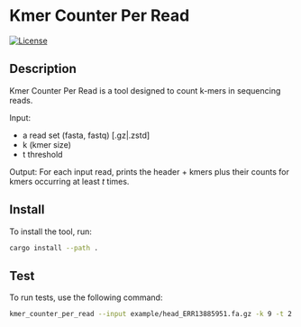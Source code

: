 # Kmer Counter Per Read

[![License](http://img.shields.io/:license-affero-blue.svg)](http://www.gnu.org/licenses/agpl-3.0.en.html)

## Description
Kmer Counter Per Read is a tool designed to count k-mers in sequencing reads. 

Input: 
- a read set (fasta, fastq) [.gz|.zstd]
- k (kmer size)
- t threshold 

Output: 
For each input read, prints the header + kmers plus their counts for  kmers occurring at least $t$ times.

## Install
To install the tool, run:

```bash
cargo install --path .
```

## Test
To run tests, use the following command:

```bash
kmer_counter_per_read --input example/head_ERR13885951.fa.gz -k 9 -t 2
```

